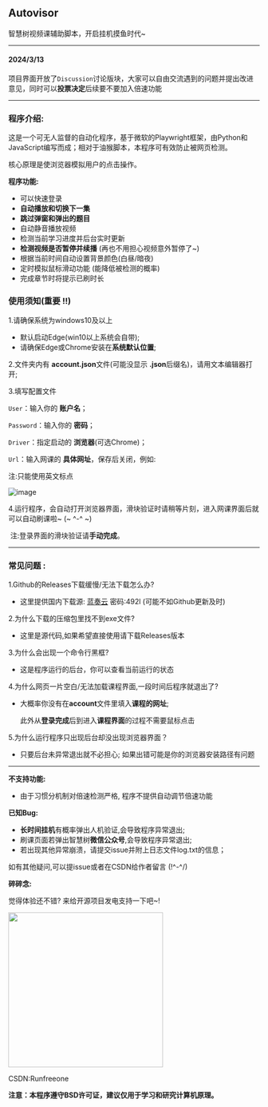 ## Autovisor

智慧树视频课辅助脚本，开启挂机摸鱼时代~

------
#### 2024/3/13 
项目界面开放了`Discussion`讨论版块，大家可以自由交流遇到的问题并提出改进意见，同时可以**投票决定**后续要不要加入倍速功能

------



### **程序介绍:**

​	这是一个可无人监督的自动化程序，基于微软的Playwright框架，由Python和JavaScript编写而成；相对于油猴脚本，本程序可有效防止被网页检测。

​核心原理是使浏览器模拟用户的点击操作。

**程序功能:**

- 可以快速登录
- **自动播放和切换下一集**
- **跳过弹窗和弹出的题目**
- 自动静音播放视频
- 检测当前学习进度并后台实时更新
- **检测视频是否暂停并续播** (再也不用担心视频意外暂停了~)
- 根据当前时间自动设置背景颜色(白昼/暗夜)
- 定时模拟鼠标滑动功能 (能降低被检测的概率)
- 完成章节时将提示已刷时长


### 使用须知(重要 !!)
1.请确保系统为windows10及以上

- 默认启动Edge(win10以上系统会自带);
- 请确保Edge或Chrome安装在**系统默认位置**;

​2.文件夹内有 **account.json**文件(可能没显示 **.json**后缀名)，请用文本编辑器打开;

3.填写配置文件

`User`：输入你的 **账户名**；

`Password`：输入你的 **密码**；

`Driver`：指定启动的 **浏览器**(可选Chrome)；

`Url`：输入网课的 **具体网址**，保存后关闭，例如:

注:只能使用英文标点

![image](https://github.com/CXRunfree/Autovisor/assets/79365257/4e367835-3aaf-4d7b-8231-721695d17f83)



4.运行程序，会自动打开浏览器界面，滑块验证时请稍等片刻，进入网课界面后就可以自动刷课啦~ (~ ^-^ ~)

​	   注:登录界面的滑块验证请**手动完成**。

-----

### 常见问题 :
1.Github的Releases下载缓慢/无法下载怎么办?
- 这里提供国内下载源:
   [蓝奏云](https://wwk.lanzouj.com/b05evsxif) 密码:492l (可能不如Github更新及时)

2.为什么下载的压缩包里找不到exe文件?
- 这里是源代码,如果希望直接使用请下载Releases版本

3.为什么会出现一个命令行黑框?  
- 这是程序运行的后台，你可以查看当前运行的状态


4.为什么网页一片空白/无法加载课程界面,一段时间后程序就退出了?
- 大概率你没有在**account**文件里填入**课程的网址**;

  此外从**登录完成**后到进入**课程界面**的过程不需要鼠标点击
  

5.为什么运行程序只出现后台却没出现浏览器界面？
   - 只要后台未异常退出就不必担心; 如果出错可能是你的浏览器安装路径有问题


-----
**不支持功能:**

- 由于习惯分机制对倍速检测严格, 程序不提供自动调节倍速功能

**已知Bug:**

- **长时间挂机**有概率弹出人机验证,会导致程序异常退出;
- 刷课页面若弹出智慧树**微信公众号**,会导致程序异常退出;
- 若出现其他异常崩溃，请提交issue并附上日志文件log.txt的信息；

如有其他疑问,可以提issue或者在CSDN给作者留言 (!^-^/)

**碎碎念:**

   觉得体验还不错? 来给开源项目发电支持一下吧~!

   <img src="https://github.com/CXRunfree/Autovisor/assets/79365257/3f72abfe-ce8f-4181-91fb-f321418ff60e" width="310px">




CSDN:Runfreeone

**注意：本程序遵守BSD许可证，建议仅用于学习和研究计算机原理。**
